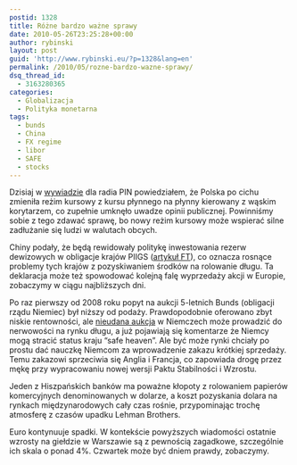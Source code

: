 ```yaml
---
postid: 1328
title: Różne bardzo ważne sprawy
date: 2010-05-26T23:25:28+00:00
author: rybinski
layout: post
guid: 'http://www.rybinski.eu/?p=1328&lang=en'
permalink: /2010/05/rozne-bardzo-wazne-sprawy/
dsq_thread_id:
  - 3163280365
categories:
  - Globalizacja
  - Polityka monetarna
tags:
  - bunds
  - China
  - FX regime
  - libor
  - SAFE
  - stocks
---
```

Dzisiaj w [wywiadzie](http://www.bankier.pl/wiadomosc/Rybinski-oslabienie-zlotego-to-nie-powod-do-zmartwien-2149655.html) dla radia PIN powiedziałem, że Polska po cichu zmieniła reżim kursowy z kursu płynnego na płynny kierowany z wąskim korytarzem, co zupełnie umknęło uwadze opinii publicznej. Powinniśmy sobie z tego zdawać sprawę, bo nowy reżim kursowy może wspierać silne zadłużanie się ludzi w walutach obcych.

Chiny podały, że będą rewidowały politykę inwestowania rezerw dewizowych w obligacje krajów PIIGS ([artykuł FT](http://www.ft.com/cms/s/0/7049ad6e-68ea-11df-910b-00144feab49a.html)), co oznacza rosnące problemy tych krajów z pozyskiwaniem środków na rolowanie długu. Ta deklaracja może też spowodować kolejną falę wyprzedaży akcji w Europie, zobaczymy w ciągu najbliższych dni.

Po raz pierwszy od 2008 roku popyt na aukcji 5-letnich Bunds (obligacji rządu Niemiec) był niższy od podaży. Prawdopodobnie oferowano zbyt niskie rentowności, ale [nieudana aukcja](http://www.ft.com/cms/s/0/93006842-68f0-11df-910b-00144feab49a.html) w Niemczech może prowadzić do nerwowości na rynku długu, a już pojawiają się komentarze że Niemcy mogą stracić status kraju “safe heaven”. Ale być może rynki chciały po prostu dać nauczkę Niemcom za wprowadzenie zakazu krótkiej sprzedaży. Temu zakazowi sprzeciwia się Anglia i Francja, co zapowiada drogę przez mękę przy wypracowaniu nowej wersji Paktu Stabilności i Wzrostu.

Jeden z Hiszpańskich banków ma poważne kłopoty z rolowaniem papierów komercyjnych denominowanych w dolarze, a koszt pozyskania dolara na rynkach międzynarodowych cały czas rośnie, przypominając trochę atmosferę z czasów upadku Lehman Brothers.

Euro kontynuuje spadki. W kontekście powyższych wiadomości ostatnie wzrosty na giełdzie w Warszawie są z pewnością zagadkowe, szczególnie ich skala o ponad 4%. Czwartek może być dniem prawdy, zobaczymy.
